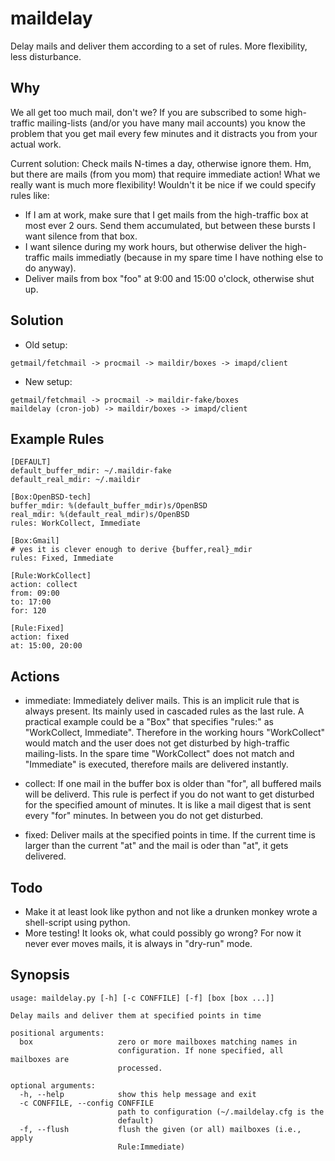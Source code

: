 maildelay
=========

Delay mails and deliver them according to a set of rules. More flexibility,
less disturbance.

Why
---

We all get too much mail, don't we? If you are subscribed to some
high-traffic mailing-lists (and/or you have many mail accounts) you know
the problem that you get mail every few minutes and it distracts you
from your actual work.

Current solution: Check mails N-times a day, otherwise ignore them. Hm,
but there are mails (from you mom) that require immediate action! What
we really want is much more flexibility! Wouldn't it be nice if we could
specify rules like:

- If I am at work, make sure that I get mails from the high-traffic box
at most ever 2 ours. Send them accumulated, but between these bursts I
want silence from that box.
- I want silence during my work hours, but otherwise deliver the
high-traffic mails immediatly (because in my spare time I have nothing
else to do anyway).
- Deliver mails from box "foo" at 9:00 and 15:00 o'clock, otherwise shut
up.

Solution
--------
- Old setup:
```
getmail/fetchmail -> procmail -> maildir/boxes -> imapd/client
```

- New setup:
```
getmail/fetchmail -> procmail -> maildir-fake/boxes
maildelay (cron-job) -> maildir/boxes -> imapd/client
```

Example Rules
-------------
```
[DEFAULT]
default_buffer_mdir: ~/.maildir-fake
default_real_mdir: ~/.maildir

[Box:OpenBSD-tech]
buffer_mdir: %(default_buffer_mdir)s/OpenBSD
real_mdir: %(default_real_mdir)s/OpenBSD
rules: WorkCollect, Immediate

[Box:Gmail]
# yes it is clever enough to derive {buffer,real}_mdir
rules: Fixed, Immediate

[Rule:WorkCollect]
action: collect
from: 09:00
to: 17:00
for: 120

[Rule:Fixed]
action: fixed
at: 15:00, 20:00
```

Actions
-------
- immediate:
Immediately deliver mails. This is an implicit rule that is always
present.  Its mainly used in cascaded rules as the last rule. A
practical example could be a "Box" that specifies "rules:" as
"WorkCollect, Immediate". Therefore in the working hours "WorkCollect"
would match and the user does not get disturbed by high-traffic
mailing-lists. In the spare time "WorkCollect" does not match and
"Immediate" is executed, therefore mails are delivered instantly.

- collect:
If one mail in the buffer box is older than "for", all buffered mails
will be deliverd. This rule is perfect if you do not want to get
disturbed for the specified amount of minutes. It is like a mail digest
that is sent every "for" minutes. In between you do not get disturbed.

- fixed:
Deliver mails at the specified points in time. If the current time is
larger than the current "at" and the mail is oder than "at", it gets
delivered.

Todo
----
- Make it at least look like python and not like a drunken monkey wrote a
shell-script using python.
- More testing! It looks ok, what could possibly go wrong? For now it never
ever moves mails, it is always in "dry-run" mode.

Synopsis
--------
```
usage: maildelay.py [-h] [-c CONFFILE] [-f] [box [box ...]]

Delay mails and deliver them at specified points in time

positional arguments:
  box                   zero or more mailboxes matching names in
                        configuration. If none specified, all mailboxes are
                        processed.

optional arguments:
  -h, --help            show this help message and exit
  -c CONFFILE, --config CONFFILE
                        path to configuration (~/.maildelay.cfg is the
                        default)
  -f, --flush           flush the given (or all) mailboxes (i.e., apply
                        Rule:Immediate)
```
